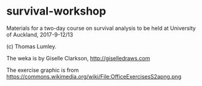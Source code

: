 # survival-workshop

Materials for a two-day course on survival analysis to be held at University of Auckland, 2017-9-12/13

(c) Thomas Lumley.  

The weka is by Giselle Clarkson, http://giselledraws.com

The exercise graphic is from
https://commons.wikimedia.org/wiki/File:OfficeExercisesS2apng.png
